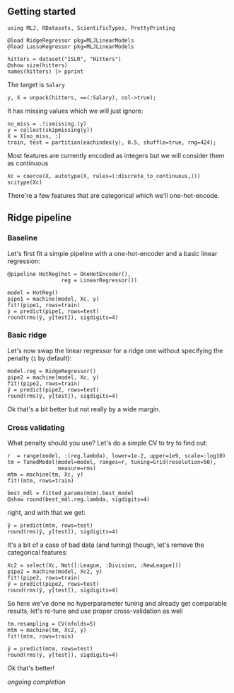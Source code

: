 <!--This file was generated, do not modify it.-->
## Getting started

```julia:ex1
using MLJ, RDatasets, ScientificTypes, PrettyPrinting

@load RidgeRegressor pkg=MLJLinearModels
@load LassoRegressor pkg=MLJLinearModels

hitters = dataset("ISLR", "Hitters")
@show size(hitters)
names(hitters) |> pprint
```

The target is `Salary`

```julia:ex2
y, X = unpack(hitters, ==(:Salary), col->true);
```

It has missing values which we will just ignore:

```julia:ex3
no_miss = .!ismissing.(y)
y = collect(skipmissing(y))
X = X[no_miss, :]
train, test = partition(eachindex(y), 0.5, shuffle=true, rng=424);
```

Most features are currently encoded as integers but we will consider them as continuous

```julia:ex4
Xc = coerce(X, autotype(X, rules=(:discrete_to_continuous,)))
scitype(Xc)
```

There're a few features that are categorical which we'll one-hot-encode.

## Ridge pipeline
### Baseline

Let's first fit a simple pipeline with a one-hot-encoder and a basic linear regression:

```julia:ex5
@pipeline HotReg(hot = OneHotEncoder(),
                 reg = LinearRegressor())

model = HotReg()
pipe1 = machine(model, Xc, y)
fit!(pipe1, rows=train)
ŷ = predict(pipe1, rows=test)
round(rms(ŷ, y[test]), sigdigits=4)
```

### Basic ridge

Let's now swap the linear regressor for a ridge one without specifying the penalty (`1` by default):

```julia:ex6
model.reg = RidgeRegressor()
pipe2 = machine(model, Xc, y)
fit!(pipe2, rows=train)
ŷ = predict(pipe2, rows=test)
round(rms(ŷ, y[test]), sigdigits=4)
```

Ok that's a bit better but not really by a wide margin.

### Cross validating

What penalty should you use? Let's do a simple CV to try  to find out:

```julia:ex7
r  = range(model, :(reg.lambda), lower=1e-2, upper=1e9, scale=:log10)
tm = TunedModel(model=model, ranges=r, tuning=Grid(resolution=50),
                measure=rms)
mtm = machine(tm, Xc, y)
fit!(mtm, rows=train)

best_mdl = fitted_params(mtm).best_model
@show round(best_mdl.reg.lambda, sigdigits=4)
```

right, and  with that we get:

```julia:ex8
ŷ = predict(mtm, rows=test)
round(rms(ŷ, y[test]), sigdigits=4)
```

It's a bit of a case of bad data (and tuning) though, let's remove the categorical features:

```julia:ex9
Xc2 = select(Xc, Not([:League, :Division, :NewLeague]))
pipe2 = machine(model, Xc2, y)
fit!(pipe2, rows=train)
ŷ = predict(pipe2, rows=test)
round(rms(ŷ, y[test]), sigdigits=4)
```

So here we've done no hyperparameter tuning and already get comparable results, let's re-tune and use proper cross-validation as well

```julia:ex10
tm.resampling = CV(nfolds=5)
mtm = machine(tm, Xc2, y)
fit!(mtm, rows=train)

ŷ = predict(mtm, rows=test)
round(rms(ŷ, y[test]), sigdigits=4)
```

Ok that's better!

_ongoing completion_

